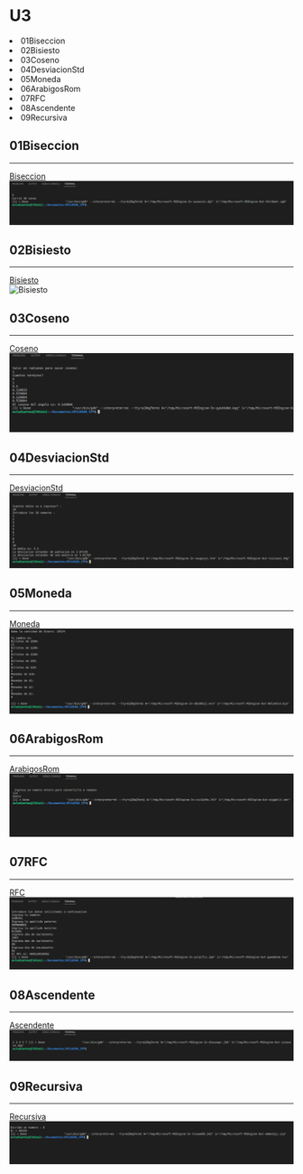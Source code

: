 # U3 

<li>01Biseccion</li>
<li>02Bisiesto</li> 
<li>03Coseno</li>
<li>04DesviacionStd</li>
<li>05Moneda</li> 
<li>06ArabigosRom</li> 
<li>07RFC</li>
<li>08Ascendente</li>
<li>09Recursiva</li>
</e>  

  
<h2>01Biseccion </h2>

___    
[Biseccion](https://github.com/UP210586/UP210586_CPP/blob/master/U3/01Biseccion.cpp)   
![Biseccion](U3/Imagenes/../../Imagenes/01Biseccion.png)   

<h2>02Bisiesto </h2>

___    
[Bisiesto](https://github.com/UP210586/UP210586_CPP/blob/master/U3/02Bisiesto.cpp)  
![Bisiesto](U3/Imagenes/../../Imagenes/02Rendimiento.png) 

<h2>03Coseno </h2>

___    
[Coseno](https://github.com/UP210586/UP210586_CPP/blob/master/U3/03SaladeJuegos.cpp)  
![Coseno](U3/Imagenes/../../Imagenes/03Coseno.png)  

<h2>04DesviacionStd </h2>

___    
[DesviacionStd](https://github.com/UP210586/UP210586_CPP/blob/master/U3/04DesviacionStd.cpp)  
![DesviacionStd](U3/Imagenes/../../Imagenes/04DesviacionStd.png)  

<h2>05Moneda </h2>

___    
[Moneda](https://github.com/UP210586/UP210586_CPP/blob/master/U3/05Moneda.cpp)  
![Moneda](U3/Imagenes/../../Imagenes/05Moneda.png)

<h2>06ArabigosRom </h2>

___    
[ArabigosRom](https://github.com/UP210586/UP210586_CPP/blob/master/U3/06ArabigosRom.cpp)  
![ArabigosRom](U3/Imagenes/../../Imagenes/06ArabigosRom.png)

<h2>07RFC </h2>

___    
[RFC](https://github.com/UP210586/UP210586_CPP/blob/master/U3/07RFC.cpp)  
![RFC](U3/Imagenes/../../Imagenes/07RFC.png)  

<h2>08Ascendente </h2>

___    
[Ascendente](https://github.com/UP210586/UP210586_CPP/blob/master/U2/08Ascendente.cpp)  
![Ascendente](U3/Imagenes/../../Imagenes/08Ascendente.png)  

<h2>09Recursiva </h2>

___    
[Recursiva](https://github.com/UP210586/UP210586_CPP/blob/master/U2/09Recursiva.cpp)  
![Recursiva](U3/Imagenes/../../Imagenes/09Recursiva.png)
